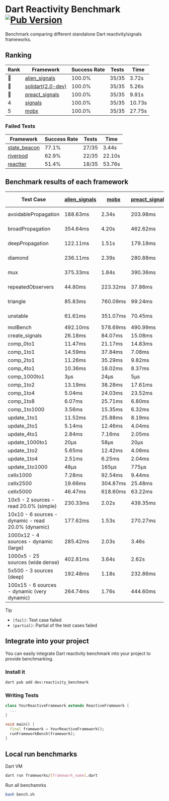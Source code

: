 # Dart Reactivity Benchmark [![Pub Version](https://img.shields.io/pub/v/reactivity_benchmark)](https://pub.dev/packages/reactivity_benchmark)

Benchmark comparing different standalone Dart reactivity/signals frameworks.

## Ranking

<!-- ranking start -->
| Rank | Framework | Success Rate | Tests | Time |
|------|-----------|--------------|-------|------|
| 🥇 | [alien_signals](https://github.com/medz/alien-signals-dart) | 100.0% | 35/35 | 3.72s |
| 🥈 | [solidart(2.0-dev)](https://github.com/nank1ro/solidart/tree/dev) | 100.0% | 35/35 | 5.26s |
| 🥉 | [preact_signals](https://pub.dev/packages/preact_signals) | 100.0% | 35/35 | 9.91s |
| 4 | [signals](https://github.com/rodydavis/signals.dart) | 100.0% | 35/35 | 10.73s |
| 5 | [mobx](https://github.com/mobxjs/mobx.dart) | 100.0% | 35/35 | 27.75s |

<!-- ranking end -->

### **Failed Tests**

<!-- fail start -->
| Framework | Success Rate | Tests | Time |
|-----------|--------------|-------|------|
| [state_beacon](https://github.com/jinyus/dart_beacon) | 77.1% | 27/35 | 3.44s |
| [riverpod](https://github.com/rrousselGit/riverpod) | 62.9% | 22/35 | 22.10s |
| [reactter](https://github.com/2devs-team/reactter) | 51.4% | 18/35 | 53.76s |

<!-- fail end -->

## Benchmark results of each framework

<!-- test-case start -->
| Test Case | [alien_signals](https://github.com/medz/alien-signals-dart) | [mobx](https://github.com/mobxjs/mobx.dart) | [preact_signals](https://pub.dev/packages/preact_signals) | [reactter](https://github.com/2devs-team/reactter) | [riverpod](https://github.com/rrousselGit/riverpod) | [signals](https://github.com/rodydavis/signals.dart) | [solidart(2.0-dev)](https://github.com/nank1ro/solidart/tree/dev) | [state_beacon](https://github.com/jinyus/dart_beacon) |
|---|---|---|---|---|---|---|---|---|
| avoidablePropagation | 188.63ms | 2.34s | 203.98ms | 1.25s | 1.39s | 208.23ms | 276.43ms | 150.76ms (fail) |
| broadPropagation | 354.64ms | 4.20s | 462.62ms | 4.99s | 79.96ms (fail) | 462.04ms | 509.65ms | 6.24ms (fail) |
| deepPropagation | 122.11ms | 1.51s | 179.18ms | 4.00s | 1.88s (fail) | 178.48ms | 176.66ms | 144.69ms (fail) |
| diamond | 236.11ms | 2.39s | 280.88ms | 14.03s (fail) | 2.57s (fail) | 285.60ms | 377.27ms | 197.08ms (fail) |
| mux | 375.33ms | 1.84s | 390.36ms | 1.02s | 566.95ms (fail) | 407.86ms | 438.70ms | 189.75ms (fail) |
| repeatedObservers | 44.80ms | 223.32ms | 37.86ms | 9.74s | 377.29ms (fail) | 46.81ms | 79.10ms | 52.20ms (fail) |
| triangle | 85.83ms | 760.09ms | 99.24ms | 4.52s | 855.28ms (fail) | 108.02ms | 117.07ms | 84.37ms (fail) |
| unstable | 61.61ms | 351.07ms | 70.45ms | 7.64s | 592.39ms (fail) | 75.30ms | 95.42ms | 336.01ms (fail) |
| molBench | 492.10ms | 578.69ms | 490.99ms | 5.90s | 11.31ms | 488.24ms | 492.21ms | 1.01ms |
| create_signals | 26.18ms | 84.07ms | 15.08ms | 13.34ms | 23.55ms | 25.08ms | 52.70ms | 72.07ms |
| comp_0to1 | 11.47ms | 21.17ms | 14.83ms | 13.68ms | 13.84ms | 11.43ms | 25.16ms | 56.78ms |
| comp_1to1 | 14.59ms | 37.84ms | 7.08ms | 99.56ms | 26.78ms | 17.74ms | 29.83ms | 59.89ms |
| comp_2to1 | 11.26ms | 35.29ms | 9.82ms | 72.37ms | 31.30ms | 18.18ms | 35.58ms | 40.45ms |
| comp_4to1 | 10.36ms | 18.02ms | 8.37ms | 85.23ms | 6.28ms | 5.98ms | 8.91ms | 17.78ms |
| comp_1000to1 | 3μs | 24μs | 5μs | 59.32ms | 4μs | 6μs | 15μs | 41μs |
| comp_1to2 | 13.19ms | 38.28ms | 17.61ms | 66.89ms | 11.56ms | 22.83ms | 38.11ms | 46.12ms |
| comp_1to4 | 5.04ms | 24.03ms | 23.52ms | 99.18ms | 21.11ms | 13.34ms | 20.33ms | 47.15ms |
| comp_1to8 | 6.07ms | 25.71ms | 6.80ms | 116.37ms | 5.49ms | 6.84ms | 22.24ms | 44.66ms |
| comp_1to1000 | 3.56ms | 15.35ms | 6.32ms | 47.90ms | 4.37ms | 4.54ms | 14.89ms | 38.48ms |
| update_1to1 | 11.52ms | 25.88ms | 8.19ms | N/A | 84.06ms | 9.22ms | 16.20ms | 5.73ms |
| update_2to1 | 5.14ms | 12.46ms | 4.04ms | N/A | 45.69ms | 4.58ms | 8.03ms | 2.87ms |
| update_4to1 | 2.84ms | 7.16ms | 2.05ms | N/A | 20.12ms | 2.32ms | 4.09ms | 1.45ms |
| update_1000to1 | 20μs | 58μs | 20μs | N/A | 259μs | 22μs | 40μs | 15μs |
| update_1to2 | 5.65ms | 12.42ms | 4.06ms | N/A | 42.23ms | 4.89ms | 8.41ms | 2.92ms |
| update_1to4 | 2.51ms | 6.25ms | 2.04ms | N/A | 20.51ms | 2.30ms | 4.06ms | 1.44ms |
| update_1to1000 | 48μs | 165μs | 775μs | N/A | 128μs | 43μs | 150μs | 390μs |
| cellx1000 | 7.28ms | 92.54ms | 9.44ms | N/A | N/A | 9.64ms | 11.16ms | 5.30ms |
| cellx2500 | 19.66ms | 304.87ms | 25.48ms | N/A | N/A | 31.26ms | 32.87ms | 27.83ms |
| cellx5000 | 46.47ms | 618.60ms | 63.22ms | N/A | N/A | 61.73ms | 73.15ms | 60.75ms |
| 10x5 - 2 sources - read 20.0% (simple) | 230.33ms | 2.02s | 439.35ms | N/A | 2.19s | 514.37ms | 359.23ms | 255.90ms |
| 10x10 - 6 sources - dynamic - read 20.0% (dynamic) | 177.62ms | 1.53s | 270.27ms | N/A | 1.50s (partial) | 285.13ms | 244.70ms | 201.82ms |
| 1000x12 - 4 sources - dynamic (large) | 285.42ms | 2.03s | 3.46s | N/A | 2.52s (partial) | 3.42s | 456.68ms | 337.73ms |
| 1000x5 - 25 sources (wide dense) | 402.81ms | 3.64s | 2.62s | N/A | 4.09s | 3.30s | 595.26ms | 485.97ms |
| 5x500 - 3 sources (deep) | 192.48ms | 1.18s | 232.86ms | N/A | 1.39s | 225.70ms | 251.01ms | 207.18ms |
| 100x15 - 6 sources - dynamic (very dynamic) | 264.74ms | 1.76s | 444.60ms | N/A | 1.74s (partial) | 473.73ms | 386.12ms | 260.45ms |

<!-- test-case end -->

> [!TIP]
> - `(fail)`: Test case failed
> - `(partial)`: Partial of the test cases failed

## Integrate into your project

You can easily integrate Dart reactivity benchmark into your project to provide benchmarking.

### Install it

```bash
dart pub add dev:reactivity_benchmark
```

### Writing Tests

```dart
class YourReactiveFramework extends ReactiveFramework {
  ...
}

void main() {
  final framework = YourReactiveFramework();
  runFrameworkBench(framework);
}
```

## Local run benchmarks

Dart VM
```bash
dart run frameworks/[framework_name].dart
```

Run all benchamrks
```bash
bash bench.sh
```
